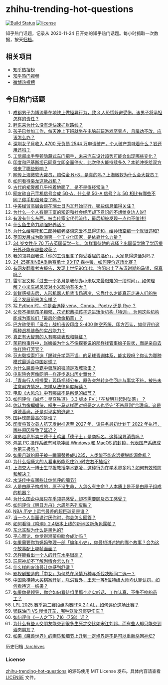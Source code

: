 # zhihu-trending-hot-questions

[![Build Status](https://github.com/justjavac/zhihu-trending-hot-questions/workflows/ci/badge.svg?branch=master)](https://github.com/justjavac/zhihu-trending-hot-questions/actions)
[![license](https://img.shields.io/github/license/justjavac/zhihu-trending-hot-questions)](https://github.com/justjavac/zhihu-trending-hot-questions/blob/master/LICENSE)

知乎热门话题，记录从 2020-11-24
日开始的知乎热门话题。每小时抓取一次数据，按天[归档](./archives)。

## 相关项目

- [知乎热搜榜](https://github.com/justjavac/zhihu-trending-top-search)
- [知乎热门视频](https://github.com/justjavac/zhihu-trending-hot-video)
- [微博热搜榜](https://github.com/justjavac/weibo-trending-hot-search)

## 今日热门话题

<!-- BEGIN -->
<!-- 最后更新时间 Sun May 11 2025 08:46:21 GMT+0800 (China Standard Time) -->

1. [成都男子为博流量在地铁上做怪异行为，致 3 人恐慌躲避受伤，该男子将承担怎样的责任？](https://www.zhihu.com/question/1904567391159018800)
1. [胖东来为什么没有走快速扩张路线？](https://www.zhihu.com/question/1891394428519835400)
1. [孩子已参加工作，每天晚上下班就坐在电脑前玩游戏至零点，且屡劝不改，应该怎么办？](https://www.zhihu.com/question/1904058307402011000)
1. [深圳女子月收入 4700 元负债 2544 万申请破产，个人破产意味着什么？钱还用还吗？](https://www.zhihu.com/question/1904267623799194000)
1. [工信部出手整顿隐藏式车门把手，未来汽车设计趋势可能会出现哪些变化？](https://www.zhihu.com/question/1904112707302566000)
1. [印度和巴基斯坦已同意立即全面停火，此次停火能持续多久？本轮冲突给双方带来了哪些影响？](https://www.zhihu.com/question/1904628330717737200)
1. [网传上海微软大裁员，赔偿金 N+8，是真的吗？上海微软为什么会大裁员？](https://www.zhihu.com/question/1904260759476737300)
1. [如何看待枭龙这款战机？](https://www.zhihu.com/question/26862421)
1. [古代的裙裳都几乎拖着地面了，是不是得经常洗？](https://www.zhihu.com/question/454838091)
1. [网友称自己手机信号变成 5G-A，什么是 5G-A 信号？与 5G 相比有哪些不同？你手机信号变了吗？](https://www.zhihu.com/question/1903843564733031200)
1. [中美经贸高层会谈在瑞士日内瓦开始举行，哪些信息值得关注？](https://www.zhihu.com/question/1904578863348048400)
1. [为什么一个人有很丰富的知识和社会经历却下意识的不想给身边人说?](https://www.zhihu.com/question/1890835535330776300)
1. [有没有什么东西，被当传家宝代代流传，最后却被发现一点也不值钱?](https://www.zhihu.com/question/435673487)
1. [什么鱼生命力顽强好养活？](https://www.zhihu.com/question/662029920)
1. [为什么给哪吒和二郎神编老婆谈恋爱不显得违和，给孙悟空编一个就很违和?](https://www.zhihu.com/question/12412273767)
1. [英国发展成为欧洲第一个工业化国家，是依靠什么力量？](https://www.zhihu.com/question/1889583357907671000)
1. [34 岁女性花 70 万去英国留学一年，怎样看待她的选择？出国留学除了学历提升外还能有哪些收获？](https://www.zhihu.com/question/1904573922072031500)
1. [我的领导跟我说「你的工资里含了你受委屈的溢价」，大家觉得这话对吗？](https://www.zhihu.com/question/1903451300714226700)
1. [24-25赛季NBA季后赛勇士 93:117 森林狼，如何评价这场比赛？](https://www.zhihu.com/question/1904129246948987600)
1. [有网友翻看考古报告，发现上世纪90年代，洛阳出土了东汉时期的马镫，保真吗？](https://www.zhihu.com/question/1897997409646277600)
1. [雷军发文称「过去一个多月是我创办小米以来最艰难的一段时间」，如何理解？小米车祸风波对小米影响有多大？](https://www.zhihu.com/question/1904479889962268400)
1. [新鲜感褪去后，人形机器人租赁市场遇冷，它靠什么才能真正走进人们的生活？发展前景怎么样？](https://www.zhihu.com/question/1903098522825355500)
1. [写 Python 时，你是会选择 venv、Conda、Poetry 还是 Rye ？](https://www.zhihu.com/question/666301305)
1. [父母不相信孩子抑郁，花光积蓄把孩子送进矫治机构「特训」，为何这些机构能成为家长们「最后的救命稻草」？](https://www.zhihu.com/question/1904248694938800400)
1. [巴方称使用「枭龙」战机击毁印度 S-400 防空系统，印方否认，如何评价这两种战机装备的实战能力？](https://www.zhihu.com/question/1904509813490149000)
1. [真正有大智慧的人有哪些表现和特征？](https://www.zhihu.com/question/648163618)
1. [茉莉粉事件中，赵姨娘为什么不像探春说的那样找管事娘子告状，而是亲自去怡红院打芳官？](https://www.zhihu.com/question/10423985442)
1. [范志毅探索打造「踢球升学两不误」的足球青训体系，能实现吗？你认为哪种模式最适合中国足球？](https://www.zhihu.com/question/1903862056194640000)
1. [为什么魔兽争霸中兽族的狼骑是攻城攻击？](https://www.zhihu.com/question/46938680)
1. [电影院会否像网吧一样逐步退出历史舞台？](https://www.zhihu.com/question/1903223641551930600)
1. [「青岛行人相撞案」现场视频公布，原告突然转身往回走与事实不符，被告未注意前方情况，怎样从法律角度解读？](https://www.zhihu.com/question/1904638825868785200)
1. [电影《大风杀》中有哪些不易察觉的细节？](https://www.zhihu.com/question/1900951781439152000)
1. [如何评价《崩坏：星穹铁道》 3.3 版本 PV：「在黎明升起时坠落」 ？](https://www.zhihu.com/question/1904279184978745300)
1. [你认为像蝙蝠侠、桐生一马这样面对极恶之人也坚守“不杀原则”合理吗，这是道德高尚，还是对现实的逃避？](https://www.zhihu.com/question/1903827240967464000)
1. [国乒球商最高的是谁？](https://www.zhihu.com/question/6683143576)
1. [印度将首次载人航天发射推迟至 2027 年，该任务最初计划于 2022 年执行，哪些原因导致了延迟？](https://www.zhihu.com/question/1903925257502458000)
1. [演员赵亮所卖三德子土鸡里「德子土」是商标名，这算误导消费吗？](https://www.zhihu.com/question/1903723001083553000)
1. [鸿蒙 PC 操作系统有可能冲破 Windows 和 MacOS 的封锁，代表国产系统成为第三极吗？](https://www.zhihu.com/question/1903773583962019600)
1. [如果月球的原子被一瞬间替换成U235，人类能不能永远摆脱能源危机？](https://www.zhihu.com/question/1902332180211961900)
1. [为什么烟瘾大的人看电影能忍住2小时左右不抽烟?](https://www.zhihu.com/question/354885834)
1. [上海交大一博士生举报教授学术霸凌，这种行为在学术界多吗？如何有效预防和解决？](https://www.zhihu.com/question/1903862684702712800)
1. [水浒传中有哪些让你惊呼的细节?](https://www.zhihu.com/question/14296799114)
1. [人是由原子构成的，原子没生命，人怎么有生命？人本质上是不是由原子组成的机器？](https://www.zhihu.com/question/1903588303023900000)
1. [为什么国企中层只在乎领导感受，却不需要顾及员工感受？](https://www.zhihu.com/question/1903851141604831200)
1. [如何评价《明日方舟》六周年系列皮肤？](https://www.zhihu.com/question/1899620237562876200)
1. [NBA 历史上运气最差的超巨球员是谁？](https://www.zhihu.com/question/446382889)
1. [当一个人当面说讨厌你时，你会怎么回答？](https://www.zhihu.com/question/12891447283)
1. [如何看待《鸣潮》2.4版本上线的新地区新角色露帕？](https://www.zhihu.com/question/1904231800722658600)
1. [东北冻梨为什么是黑色的?](https://www.zhihu.com/question/1900811458666799600)
1. [平心而论，你觉得鸿蒙电脑会成功吗？](https://www.zhihu.com/question/1903945618407262200)
1. [如果需要你为妈妈整理一部「编年小史」，你最想讲述她的哪个故事？会为这个故事配上哪帧画面？](https://www.zhihu.com/question/1895132552504766700)
1. [怎样能看出一个人的开车水平很高？](https://www.zhihu.com/question/652819627)
1. [玩原神却不了解剧情会怎么样？](https://www.zhihu.com/question/1901632777453037000)
1. [什么样的友谊最让你感到舒适？](https://www.zhihu.com/question/612623100)
1. [影视剧塑造的「中女」为何总在风情万种与杀伐决断间二选一？](https://www.zhihu.com/question/1899868096673608200)
1. [中国象棋特大买棋案开庭，除洪智外，王天一等5位特级大师均认罪认罚，如何看待这一结果？](https://www.zhihu.com/question/1904225049126332000)
1. [如果你是领导，你会如何看待组里那个老实听话、工作认真、不争不抢的员工？](https://www.zhihu.com/question/1903179881988228400)
1. [LPL 2025 赛季第二赛段组内赛FPX 2:1 AL，如何评价这场比赛？](https://www.zhihu.com/question/1904205688097445400)
1. [猛踩油门 VS 慢慢开车，哪种驾驶习惯更伤车？](https://www.zhihu.com/question/656520879)
1. [如何评价《一人之下》716（758）话？](https://www.zhihu.com/question/1904050116882588000)
1. [为什么有些人交朋友能交到很多生死之交比如宋江刘邦，而有些人却只能交到酒肉朋友？](https://www.zhihu.com/question/1903115336653445000)
1. [如果《魔兽世界》的画质和细节上升到一定境界是不是可以重新杀回神坛?](https://www.zhihu.com/question/547003280)

<!-- END -->

历史归档 [./archives](./archives)

### License

[zhihu-trending-hot-questions](https://github.com/justjavac/zhihu-trending-hot-questions)
的源码使用 MIT License 发布。具体内容请查看 [LICENSE](./LICENSE) 文件。
